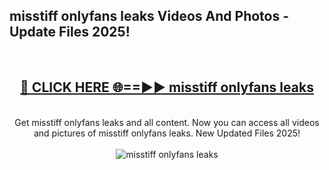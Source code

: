 <h2>misstiff onlyfans leaks Videos And Photos - Update Files 2025!</h2>
<br>
<div align="center">
<h2><a href="https://linkcuts.com/hfmhzwbr" rel="nofollow">🔴 CLICK HERE 🌐==►► misstiff onlyfans leaks</a></h2>
<br>
Get misstiff onlyfans leaks and all content. Now you can access all videos and pictures of misstiff onlyfans leaks. New Updated Files 2025!
<br>
<br>
<a href="https://linkcuts.com/hfmhzwbr" rel="nofollow" data-target="animated-image.originalLink"><img src="https://i.ibb.co.com/WyWwxjT/player-gif2.gif" alt="misstiff onlyfans leaks" style="max-width: 100%; display: inline-block;" data-target="animated-image.originalImage"></a>
</div>
<br>